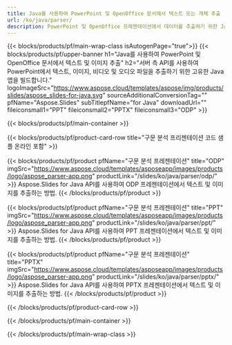 ```yaml
---
title: Java를 사용하여 PowerPoint 및 OpenOffice 문서에서 텍스트 또는 개체 추출
url: /ko/java/parser/
description: PowerPoint 및 OpenOffice 프레젠테이션에서 데이터를 추출하기 위한 Java 소스 코드입니다.
---
```


{{< blocks/products/pf/main-wrap-class isAutogenPage="true">}}
{{< blocks/products/pf/upper-banner h1="Java를 사용하여 PowerPoint 및 OpenOffice 문서에서 텍스트 및 이미지 추출" h2="서버 측 API를 사용하여 PowerPoint에서 텍스트, 이미지, 비디오 및 오디오 파일을 추출하기 위한 고유한 Java 앱을 빌드합니다." logoImageSrc="https://www.aspose.cloud/templates/aspose/img/products/slides/aspose_slides-for-java.svg" sourceAdditionalConversionTag="" pfName="Aspose.Slides" subTitlepfName="for Java" downloadUrl="" fileiconsmall1="PPT" fileiconsmall2="PPTX" fileiconsmall3="ODP" >}}

{{< blocks/products/pf/main-container >}}

{{< blocks/products/pf/product-card-row title="구문 분석 프리젠테이션 코드 샘플 온라인 포함" >}}

{{< blocks/products/pf/product pfName="구문 분석 프레젠테이션" title="ODP" imgSrc="https://www.aspose.cloud/templates/asposeapp/images/products/logo/aspose_parser-app.png" productLink="/slides/ko/java/parser/odp/" >}}
Aspose.Slides for Java API를 사용하여 ODP 프레젠테이션에서 텍스트 및 이미지를 추출하는 방법.
{{< /blocks/products/pf/product >}}

{{< blocks/products/pf/product pfName="구문 분석 프레젠테이션" title="PPT" imgSrc="https://www.aspose.cloud/templates/asposeapp/images/products/logo/aspose_parser-app.png" productLink="/slides/ko/java/parser/ppt/" >}}
Aspose.Slides for Java API를 사용하여 PPT 프레젠테이션에서 텍스트 및 이미지를 추출하는 방법.
{{< /blocks/products/pf/product >}}

{{< blocks/products/pf/product pfName="구문 분석 프레젠테이션" title="PPTX" imgSrc="https://www.aspose.cloud/templates/asposeapp/images/products/logo/aspose_parser-app.png" productLink="/slides/ko/java/parser/pptx/" >}}
Aspose.Slides for Java API를 사용하여 PPTX 프레젠테이션에서 텍스트 및 이미지를 추출하는 방법.
{{< /blocks/products/pf/product >}}



{{< /blocks/products/pf/product-card-row >}}

{{< /blocks/products/pf/main-container >}}
    
{{< /blocks/products/pf/main-wrap-class >}}